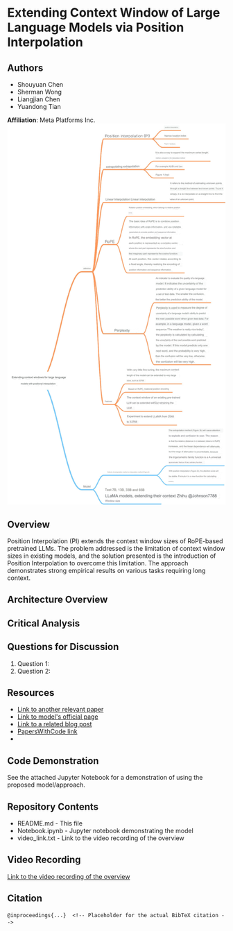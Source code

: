 # Extending Context Window of Large Language Models via Position Interpolation

## Authors

- Shouyuan Chen
- Sherman Wong
- Liangjian Chen
- Yuandong Tian

**Affiliation**: Meta Platforms Inc.
![image text](https://github.com/Eric-Pk/DS5690-midtermproject/blob/main/outline.png)
## Overview

Position Interpolation (PI) extends the context window sizes of RoPE-based pretrained LLMs. The problem addressed is the limitation of context window sizes in existing models, and the solution presented is the introduction of Position Interpolation to overcome this limitation. The approach demonstrates strong empirical results on various tasks requiring long context.

## Architecture Overview

<!-- Placeholder for the pseudocode description of the proposed model and differences from previous models -->

## Critical Analysis

<!-- Placeholder for the analysis, addressing questions like what was overlooked, errors, potential improvements, and disputes -->

## Questions for Discussion

1. Question 1: <!-- Placeholder for the first chosen topic and question for discussion -->
2. Question 2: <!-- Placeholder for the second chosen topic and question for discussion -->

## Resources

- [Link to another relevant paper](#)
- [Link to model's official page](#)
- [Link to a related blog post](#)
- [PapersWithCode link](#)
- <!-- Add more links as needed -->

## Code Demonstration

See the attached Jupyter Notebook for a demonstration of using the proposed model/approach.

## Repository Contents

- README.md - This file
- Notebook.ipynb - Jupyter notebook demonstrating the model
- video_link.txt - Link to the video recording of the overview

## Video Recording

[Link to the video recording of the overview](#)

## Citation

```
@inproceedings{...}  <!-- Placeholder for the actual BibTeX citation -->
```
